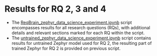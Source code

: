 # Results for RQ 2, 3 and 4 

- The [ReqBrain_zephyr_data_science_experiment.ipynb](https://github.com/REELICIT/reqbrain_rep_package/blob/c32984d01c3a49f0c54424df8a7a9cab1d6448de/inferencing_all_trained_models/data_science_experiment_for_RQs_2_3_4/ReqBrain_zephyr_data_science_experiment.ipynb) script encompasses results for all research questions (RQs), with additional details and relevant sections marked for each RQ within the script.
- The [untrained_zephyr_data_science_experiment.ipynb](https://github.com/REELICIT/reqbrain_rep_package/blob/c32984d01c3a49f0c54424df8a7a9cab1d6448de/inferencing_all_trained_models/data_science_experiment_for_RQs_2_3_4/untrained_zephyr_data_science_experiment.ipynb) script contains results for untrained Zephyr model used for RQ 2, the resulting part of trained Zephyr for RQ 2 is provided on previous script.
